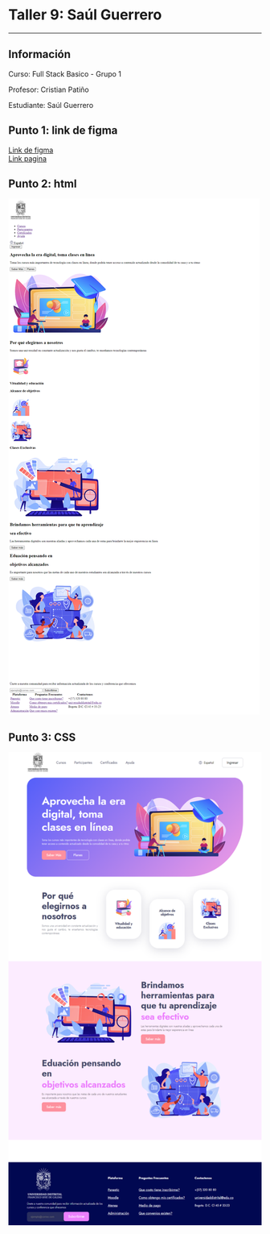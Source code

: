<h1>Taller 9: Saúl Guerrero</h1>
<hr>

<h2>Información</h2>
<p>Curso: Full Stack Basico - Grupo 1</p>
<p>Profesor: Cristian Patiño</p>
<p>Estudiante: Saúl Guerrero</p>
<h2>Punto 1: link de figma</h2>
<a href="https://www.figma.com/file/yGFUPqoqfpL0JHTVJdfGSN/SAUL-GUERRERO?type=design&node-id=0%3A1&t=G1uKbORpCyYAl2c6-1">Link de figma</a>

<br>
<a href="https://saul-guerrero.github.io/taller-9-full-stack/">Link pagina</a>

<h2>Punto 2: html </h2>
<img src="./public/imagenes/html.png" alt="html">

<h2>Punto 3: CSS </h2>
<img src="./public/imagenes/imagenpagina.png" alt="html">

